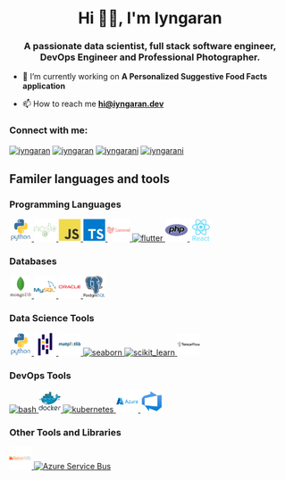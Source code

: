 <h1 align="center">Hi 🙋‍♂️, I'm Iyngaran</h1>
<h3 align="center">A passionate data scientist, full stack software engineer, DevOps Engineer and Professional Photographer.</h3>

- 🔭 I’m currently working on **A Personalized Suggestive Food Facts application**

- 📫 How to reach me **hi@iyngaran.dev**

<h3 align="left">Connect with me:</h3>
<p align="left">
<a href="https://twitter.com/iyngaran" target="blank"><img align="center" src="https://raw.githubusercontent.com/rahuldkjain/github-profile-readme-generator/master/src/images/icons/Social/twitter.svg" alt="iyngaran" height="30" width="40" /></a>
<a href="https://linkedin.com/in/iyngaran" target="blank"><img align="center" src="https://raw.githubusercontent.com/rahuldkjain/github-profile-readme-generator/master/src/images/icons/Social/linked-in-alt.svg" alt="iyngaran" height="30" width="40" /></a>
<a href="https://fb.com/iyngarani" target="blank"><img align="center" src="https://raw.githubusercontent.com/rahuldkjain/github-profile-readme-generator/master/src/images/icons/Social/facebook.svg" alt="iyngarani" height="30" width="40" /></a>  
<a href="https://www.instagram.com/iyngaran.official" target="blank"><img align="center" src="https://upload.wikimedia.org/wikipedia/commons/a/a5/Instagram_icon.png" alt="iyngarani" height="30" /></a>
</p>

## <h2 align="left">Familer languages and tools</h2>

<h3 align="left">Programming Languages</h3>
<p align="left"> <a href="https://www.python.org/" target="_blank" rel="noreferrer"> <img src="https://raw.githubusercontent.com/devicons/devicon/master/icons/python/python-original-wordmark.svg" alt="bash" width="40" height="40"/> </a>   
<a href="https://nodejs.org/en" target="_blank" rel="noreferrer"> <img src="https://raw.githubusercontent.com/devicons/devicon/master/icons/nodejs/nodejs-line-wordmark.svg" alt="bash" width="40" height="40"/> </a>   <a href="https://developer.mozilla.org/en-US/docs/Web/JavaScript" target="_blank" rel="noreferrer"> <img src="https://raw.githubusercontent.com/devicons/devicon/master/icons/javascript/javascript-original.svg" alt="javascript" width="40" height="40"/> </a>   <a href="https://www.typescriptlang.org/" target="_blank" rel="noreferrer"> <img src="https://raw.githubusercontent.com/devicons/devicon/master/icons/typescript/typescript-original.svg" alt="javascript" width="40" height="40"/> </a><a href="https://laravel.com" target="_blank" rel="noreferrer"> <img src="https://raw.githubusercontent.com/devicons/devicon/master/icons/laravel/laravel-line-wordmark.svg" alt="flutter" width="40" height="40" alt="Laravel"/> </a>   <a href="https://flutter.dev" target="_blank" rel="noreferrer"> <img src="https://www.vectorlogo.zone/logos/flutterio/flutterio-icon.svg" alt="flutter" width="40" height="40"/> </a>   <a href="https://www.php.net" target="_blank" rel="noreferrer"> <img src="https://raw.githubusercontent.com/devicons/devicon/master/icons/php/php-original.svg" alt="php" width="40" height="40"/> </a>   <a href="https://reactjs.org/" target="_blank" rel="noreferrer"> <img src="https://raw.githubusercontent.com/devicons/devicon/master/icons/react/react-original-wordmark.svg" alt="react" width="40" height="40"/> </a>

</p>

<h3 align="left">Databases</h3>
<p>
<a href="https://www.mongodb.com/" target="_blank" rel="noreferrer"> <img src="https://raw.githubusercontent.com/devicons/devicon/master/icons/mongodb/mongodb-original-wordmark.svg" alt="mongodb" width="40" height="40"/> </a> <a href="https://www.mysql.com/" target="_blank" rel="noreferrer"> <img src="https://raw.githubusercontent.com/devicons/devicon/master/icons/mysql/mysql-original-wordmark.svg" alt="mysql" width="40" height="40"/> </a><a href="https://www.oracle.com/" target="_blank" rel="noreferrer"> <img src="https://raw.githubusercontent.com/devicons/devicon/master/icons/oracle/oracle-original.svg" alt="oracle" width="40" height="40"/> </a>   <a href="https://www.postgresql.org" target="_blank" rel="noreferrer"> <img src="https://raw.githubusercontent.com/devicons/devicon/master/icons/postgresql/postgresql-original-wordmark.svg" alt="postgresql" width="40" height="40"/> </a>
</p>

<h3 align="left">Data Science Tools</h3>
<p align="left"> <a href="https://www.python.org/" target="_blank" rel="noreferrer"> <img src="https://raw.githubusercontent.com/devicons/devicon/master/icons/python/python-original-wordmark.svg" alt="bash" width="40" height="40"/> </a>   <a href="https://pandas.pydata.org/" target="_blank" rel="noreferrer"> <img src="https://raw.githubusercontent.com/devicons/devicon/2ae2a900d2f041da66e950e4d48052658d850630/icons/pandas/pandas-original.svg" alt="pandas" width="40" height="40"/> </a>   <a href="https://matplotlib.org" target="_blank" rel="noreferrer"> <img src="https://raw.githubusercontent.com/devicons/devicon/master/icons/matplotlib/matplotlib-original-wordmark.svg" alt="bash" width="40" height="40"/> </a>   <a href="https://seaborn.pydata.org/" target="_blank" rel="noreferrer"> <img src="https://seaborn.pydata.org/_images/logo-mark-lightbg.svg" alt="seaborn" width="40" height="40"/> </a>   <a href="https://scikit-learn.org/" target="_blank" rel="noreferrer"> <img src="https://upload.wikimedia.org/wikipedia/commons/0/05/Scikit_learn_logo_small.svg" alt="scikit_learn" width="40" height="40"/> </a> <a href="https://www.tensorflow.org/" target="_blank" rel="noreferrer"> <img src="https://raw.githubusercontent.com/devicons/devicon/master/icons/tensorflow/tensorflow-line-wordmark.svg" alt="Tensorflow" height="40"/> </a>
</p>

<h3 align="left">DevOps Tools</h3>
<p align="left"> 
<a href="https://www.gnu.org/software/bash/" target="_blank" rel="noreferrer"> <img src="https://www.vectorlogo.zone/logos/gnu_bash/gnu_bash-icon.svg" alt="bash" width="40" height="40"/> </a>
<a href="https://www.docker.com/" target="_blank" rel="noreferrer"> <img src="https://raw.githubusercontent.com/devicons/devicon/master/icons/docker/docker-original-wordmark.svg" alt="docker" width="40" height="40"/> </a>
<a href="https://kubernetes.io" target="_blank" rel="noreferrer"> <img src="https://www.vectorlogo.zone/logos/kubernetes/kubernetes-icon.svg" alt="kubernetes" width="40" height="40"/> </a>   <a href="https://azure.microsoft.com/en-us" target="_blank" rel="noreferrer"> <img src="https://raw.githubusercontent.com/devicons/devicon/master/icons/azure/azure-original-wordmark.svg" alt="Azure" width="40" height="40"/> </a>   <a href="https://azure.microsoft.com/en-us" target="_blank" rel="noreferrer"> <img src="https://raw.githubusercontent.com/devicons/devicon/master/icons/azuredevops/azuredevops-original.svg" alt="Azure Devops" width="40" height="40"/> </a>
</p>

<h3 align="left">Other Tools and Libraries</h3>

<p align="left"><a href="https://www.rabbitmq.com/" target="_blank" rel="noreferrer"> <img src="https://raw.githubusercontent.com/devicons/devicon/master/icons/rabbitmq/rabbitmq-original-wordmark.svg" alt="RabbitMQ" width="40" height="40"/> </a> <a href="https://azure.microsoft.com/en-us/products/service-bus" target="_blank" rel="noreferrer"> <img src="https://symbols.getvecta.com/stencil_27/76_service-bus.97bf6436f8.svg" alt="Azure Service Bus" width="40" height="40"/> </a>        </p>
